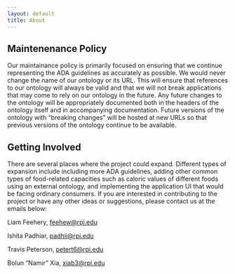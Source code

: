 ```yaml
---
layout: default
title: About
---
```


## Maintenenance Policy

Our maintainance policy is primarily focused on ensuring that we continue representing the ADA guidelines as accurately as possible. We would never change the name of our ontology or its URL. This will ensure that references to our ontology will always be valid and that we will not break applications that may come to rely on our ontology in the future. Any future changes to the ontology will be appropriately documented both in the headers of the ontology itself and in accompanying documentation. Future versions of the ontology with “breaking changes” will be hosted at new URLs so that previous versions of the ontology continue to be available.


## Getting Involved

There are several places where the project could expand. Different types of expansion include including more ADA guidelines, adding other common types of food-related capacities such as caloric values of different foods using an external ontology, and implementing the application UI that would be facing ordinary consumers. If you are interested in contributing to the project or have any other ideas or suggestions, please contact us at the emails below:

Liam Feehery, feehew@rpi.edu


Ishita Padhiar, padhii@rpi.edu


Travis Peterson, petert6@rpi.edu


Bolun “Namir” Xia, xiab3@rpi.edu
